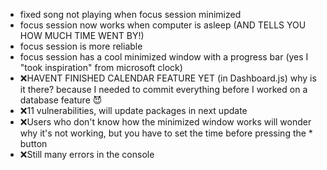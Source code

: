 - fixed song not playing when focus session minimized
- focus session now works when computer is asleep (AND TELLS YOU HOW MUCH TIME WENT BY!)
- focus session is more reliable
- focus session has a cool minimized window with a progress bar
(yes I "took inspiration" from microsoft clock)
- ❌HAVENT FINISHED CALENDAR FEATURE YET (in Dashboard.js)
why is it there? because I needed to commit everything before I worked
on a database feature 😈
- ❌11 vulnerabilities, will update packages in next update
- ❌Users who don't know how the minimized window works will wonder
why it's not working, but you have to set the time before pressing
the * button
- ❌Still many errors in the console